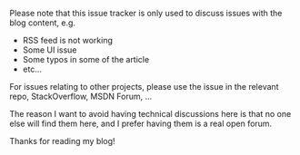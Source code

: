 Please note that this issue tracker is only used to discuss issues with the blog content, e.g.

- RSS feed is not working
- Some UI issue
- Some typos in some of the article
- etc...

For issues relating to other projects, please use the issue in the relevant repo, StackOverflow, MSDN Forum, ...

The reason I want to avoid having technical discussions here is that no one else will find them here, and I prefer having them is a real open forum.

Thanks for reading my blog!
